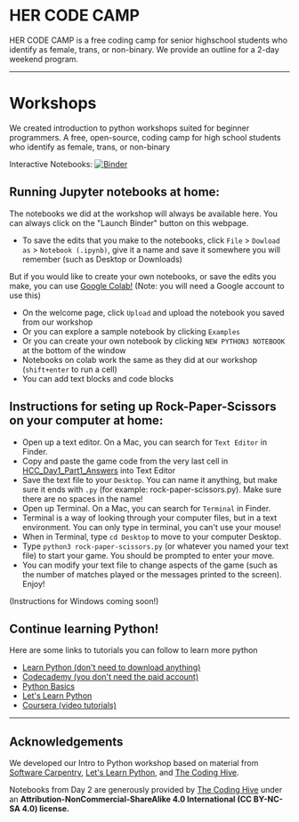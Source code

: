 # HER CODE CAMP

HER CODE CAMP is a free coding camp for senior highschool students who identify as female, trans, or non-binary. We provide an outline for a 2-day weekend program.

---

# Workshops
We created introduction to python workshops suited for beginner programmers.
A free, open-source, coding camp for high school students who identify as female, trans, or non-binary

Interactive Notebooks: [![Binder](https://mybinder.org/badge_logo.svg)](https://mybinder.org/v2/gh/jopineda/HERCODECAMP/7027ac7ac078358ad23a6834dac8b04e33469e68)

## Running Jupyter notebooks at home:
The notebooks we did at the workshop will always be available here. You can always click on the "Launch Binder" button on this webpage. 
- To save the edits that you make to the notebooks, click `File` > `Dowload as` > `Notebook (.ipynb)`, give it a name and save it somewhere you will remember (such as Desktop or Downloads)

But if you would like to create your own notebooks, or save the edits you make, you can use [Google Colab!](https://colab.research.google.com) (Note: you will need a Google account to use this)
- On the welcome page, click `Upload` and upload the notebook you saved from our workshop
- Or you can explore a sample notebook by clicking `Examples`
- Or you can create your own notebook by clicking `NEW PYTHON3 NOTEBOOK` at the bottom of the window
- Notebooks on colab work the same as they did at our workshop (`shift+enter` to run a cell)
- You can add text blocks and code blocks


## Instructions for seting up Rock-Paper-Scissors on your computer at home:
- Open up a text editor. On a Mac, you can search for `Text Editor` in Finder.
- Copy and paste the game code from the very last cell in [HCC_Day1_Part1_Answers](https://github.com/jopineda/HERCODECAMP/blob/master/HCC_Day1_Part1_Answers.ipynb) into Text Editor
- Save the text file to your `Desktop`. You can name it anything, but make sure it ends with `.py` (for example: rock-paper-scissors.py). Make sure there are no spaces in the name!
- Open up Terminal. On a Mac, you can search for `Terminal` in Finder.
- Terminal is a way of looking through your computer files, but in a text environment. You can only type in terminal, you can't use your mouse!
- When in Terminal, type `cd Desktop` to move to your computer Desktop.
- Type `python3 rock-paper-scissors.py` (or whatever you named your text file) to start your game. You should be prompted to enter your move.
- You can modify your text file to change aspects of the game (such as the number of matches played or the messages printed to the screen). Enjoy!

(Instructions for Windows coming soon!)

## Continue learning Python!
Here are some links to tutorials you can follow to learn more python
- [Learn Python (don't need to download anything)](https://www.learnpython.org/)
- [Codecademy (you don't need the paid account)](https://www.codecademy.com/learn/learn-python)
- [Python Basics](https://pythonbasics.org/getting-started/)
- [Let's Learn Python](http://www.letslearnpython.com/learn/lesson/2/step/1/)
- [Coursera (video tutorials)](https://www.coursera.org/specializations/python)

---

## Acknowledgements
We developed our Intro to Python workshop based on material from [Software Carpentry](http://swcarpentry.github.io/python-novice-gapminder/), [Let's Learn Python](http://www.letslearnpython.com/learn/), and [The Coding Hive](https://www.thecodinghive.com/).

Notebooks from Day 2 are generously provided by [The Coding Hive](https://www.thecodinghive.com/) under an **Attribution-NonCommercial-ShareAlike 4.0 International (CC BY-NC-SA 4.0) license.**
